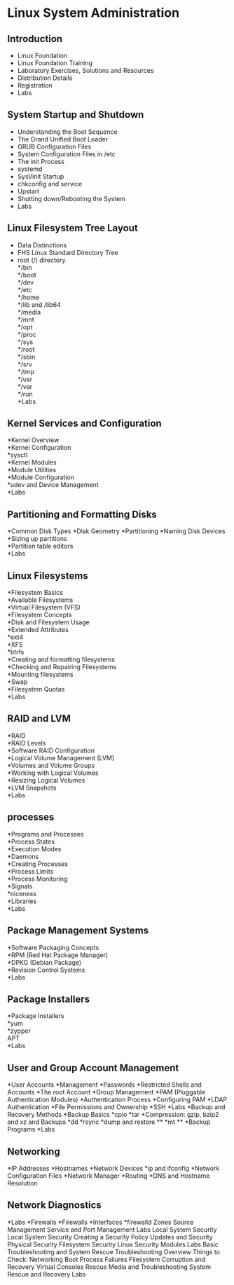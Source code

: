 # Linux System Administration

## Introduction
* Linux Foundation  
* Linux Foundation Training  
* Laboratory Exercises, Solutions and Resources  
* Distribution Details  
* Registration  
* Labs  

## System Startup and Shutdown
* Understanding the Boot Sequence  
* The Grand Unified Boot Loader  
* GRUB Configuration Files  
* System Configuration Files in /etc  
* The init Process  
* systemd  
* SysVinit Startup  
* chkconfig and service  
* Upstart  
* Shutting down/Rebooting the System  
* Labs  

## Linux Filesystem Tree Layout
* Data Distinctions  
* FHS Linux Standard Directory Tree  
* root (/) directory  
*/bin  
*/boot  
*/dev  
*/etc  
*/home  
*/lib and /lib64  
*/media  
*/mnt  
*/opt  
*/proc  
*/sys  
*/root  
*/sbin  
*/srv  
*/tmp  
*/usr  
*/var  
*/run  
*Labs  

## Kernel Services and Configuration
*Kernel Overview  
*Kernel Configuration  
*sysctl  
*Kernel Modules  
*Module Utilities  
*Module Configuration  
*udev and Device Management  
*Labs  

## Partitioning and Formatting Disks
*Common Disk Types
*Disk Geometry
*Partitioning
*Naming Disk Devices
*Sizing up partitions  
*Partition table editors  
*Labs  

## Linux Filesystems
*Filesystem Basics  
*Available Filesystems  
*Virtual Filesystem (VFS)  
*Filesystem Concepts  
*Disk and Filesystem Usage  
*Extended Attributes  
*ext4  
*XFS  
*btrfs  
*Creating and formatting filesystems  
*Checking and Repairing Filesystems  
*Mounting filesystems  
*Swap  
*Filesystem Quotas  
*Labs  

## RAID and LVM
*RAID  
*RAID Levels  
*Software RAID Configuration  
*Logical Volume Management (LVM)  
*Volumes and Volume Groups  
*Working with Logical Volumes  
*Resizing Logical Volumes  
*LVM Snapshots  
*Labs  

## processes
*Programs and Processes  
*Process States  
*Execution Modes  
*Daemons  
*Creating Processes  
*Process Limits  
*Process Monitoring  
*Signals  
*niceness  
*Libraries  
*Labs

## Package Management Systems
*Software Packaging Concepts  
*RPM (Red Hat Package Manager)  
*DPKG (Debian Package)  
*Revision Control Systems  
*Labs

## Package Installers
*Package Installers  
*yum  
*zypper  
APT  
*Labs  

## User and Group Account Management

*User Accounts
*Management
*Passwords
*Restricted Shells and Accounts
*The root Account
*Group Management
*PAM (Pluggable Authentication Modules)
*Authentication Process
*Configuring PAM
*LDAP Authentication
*File Permissions and Ownership
*SSH
*Labs
*Backup and Recovery Methods
*Backup Basics
*cpio
*tar
*Compression: gzip, bzip2 and xz and Backups
*dd
*rsync
*dump and restore **
*mt **
*Backup Programs
*Labs

## Networking

*IP Addresses
*Hostnames
*Network Devices
*ip and ifconfig
*Network Configuration Files
*Network Manager
*Routing
*DNS and Hostname Resolution

## Network Diagnostics

*Labs
*Firewalls
*Firewalls
*Interfaces
*firewalld
Zones
Source Management
Service and Port Management
Labs
Local System Security
Local System Security
Creating a Security Policy
Updates and Security
Physical Security
Filesystem Security
Linux Security Modules
Labs
Basic Troubleshooting and System Rescue
Troubleshooting Overview
Things to Check: Networking
Boot Process Failures
Filesystem Corruption and Recovery
Virtual Consoles
Rescue Media and Troubleshooting
System Rescue and Recovery
Labs
```
